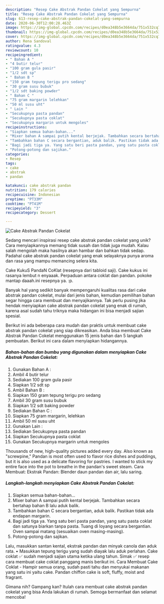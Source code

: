 ```yaml
---
description: "Resep Cake Abstrak Pandan Cokelat yang Sempurna"
title: "Resep Cake Abstrak Pandan Cokelat yang Sempurna"
slug: 613-resep-cake-abstrak-pandan-cokelat-yang-sempurna
date: 2020-06-30T12:00:28.463Z
image: https://img-global.cpcdn.com/recipes/d0ea348b5e3664da/751x532cq70/cake-abstrak-pandan-cokelat-foto-resep-utama.jpg
thumbnail: https://img-global.cpcdn.com/recipes/d0ea348b5e3664da/751x532cq70/cake-abstrak-pandan-cokelat-foto-resep-utama.jpg
cover: https://img-global.cpcdn.com/recipes/d0ea348b5e3664da/751x532cq70/cake-abstrak-pandan-cokelat-foto-resep-utama.jpg
author: Rena Sandoval
ratingvalue: 4.3
reviewcount: 10
recipeingredient:
- " Bahan A "
- "4 butir telur"
- "100 gram gula pasir"
- "1/2 sdt sp"
- " Bahan B "
- "150 gram tepung terigu pro sedang"
- "30 gram susu bubuk"
- "1/2 sdt baking powder"
- " Bahan C "
- "75 gram margarin lelehkan"
- "50 ml susu uht"
- " Lain "
- "Secukupnya pasta pandan"
- "Secukupnya pasta coklat"
- "Secukupnya margarin untuk mengoles"
recipeinstructions:
- "Siapkan semua bahan-bahan..."
- "Mixer bahan A sampai putih kental berjejak. Tambahkan secara bertahap bahan B lalu aduk balik."
- "Tambahkan bahan C secara bergantian, aduk balik. Pastikan tidak ada endapan margarin."
- "Bagi jadi tiga ya. Yang satu beri pasta pandan, yang satu pasta coklat dan satunya biarkan tanpa pasta. Tuang di loyang secara bergantian. Oven sampai matang (sesuaikan oven masing-masing)."
- "Potong-potong dan sajikan."
categories:
- Resep
tags:
- cake
- abstrak
- pandan

katakunci: cake abstrak pandan 
nutrition: 179 calories
recipecuisine: Indonesian
preptime: "PT33M"
cooktime: "PT41M"
recipeyield: "3"
recipecategory: Dessert

---
```



![Cake Abstrak Pandan Cokelat](https://img-global.cpcdn.com/recipes/d0ea348b5e3664da/751x532cq70/cake-abstrak-pandan-cokelat-foto-resep-utama.jpg)

Sedang mencari inspirasi resep cake abstrak pandan cokelat yang unik? Cara menyiapkannya memang tidak susah dan tidak juga mudah. Kalau salah mengolah maka hasilnya akan hambar dan bahkan tidak sedap. Padahal cake abstrak pandan cokelat yang enak selayaknya punya aroma dan rasa yang mampu memancing selera kita.

Cake KukuS PandaN CoKlat (resepnya dari tabloid saji). Cake kukus ini rasanya lembut n enyaaak. Perpaduan antara coklat dan pandan. pokoke mantap daaah.ini resepnya ya. :p.

Banyak hal yang sedikit banyak mempengaruhi kualitas rasa dari cake abstrak pandan cokelat, mulai dari jenis bahan, kemudian pemilihan bahan segar hingga cara membuat dan menyajikannya. Tak perlu pusing jika hendak menyiapkan cake abstrak pandan cokelat yang enak di rumah, karena asal sudah tahu triknya maka hidangan ini bisa menjadi sajian spesial.


Berikut ini ada beberapa cara mudah dan praktis untuk membuat cake abstrak pandan cokelat yang siap dikreasikan. Anda bisa membuat Cake Abstrak Pandan Cokelat menggunakan 15 jenis bahan dan 5 langkah pembuatan. Berikut ini cara dalam menyiapkan hidangannya.

<!--inarticleads1-->

##### Bahan-bahan dan bumbu yang digunakan dalam menyiapkan Cake Abstrak Pandan Cokelat:

1. Gunakan  Bahan A :
1. Ambil 4 butir telur
1. Sediakan 100 gram gula pasir
1. Siapkan 1/2 sdt sp
1. Ambil  Bahan B :
1. Siapkan 150 gram tepung terigu pro sedang
1. Ambil 30 gram susu bubuk
1. Siapkan 1/2 sdt baking powder
1. Sediakan  Bahan C :
1. Siapkan 75 gram margarin, lelehkan
1. Ambil 50 ml susu uht
1. Gunakan  Lain :
1. Sediakan Secukupnya pasta pandan
1. Siapkan Secukupnya pasta coklat
1. Gunakan Secukupnya margarin untuk mengoles


Thousands of new, high-quality pictures added every day. Also known as &#34;screwpine,&#34; Pandan is most often used to flavor rice dishes and puddings, but it is also used as a delicate flavoring for pastries. I wanted to stick my entire face into the pot to breathe in the pandan&#39;s sweet steam. Cara Membuat: Ekstrak Pandan: Blender daun pandan dan air, lalu saring. 

<!--inarticleads2-->

##### Langkah-langkah menyiapkan Cake Abstrak Pandan Cokelat:

1. Siapkan semua bahan-bahan...
1. Mixer bahan A sampai putih kental berjejak. Tambahkan secara bertahap bahan B lalu aduk balik.
1. Tambahkan bahan C secara bergantian, aduk balik. Pastikan tidak ada endapan margarin.
1. Bagi jadi tiga ya. Yang satu beri pasta pandan, yang satu pasta coklat dan satunya biarkan tanpa pasta. Tuang di loyang secara bergantian. Oven sampai matang (sesuaikan oven masing-masing).
1. Potong-potong dan sajikan.


Lalu, masukkan santan kental, ekstrak pandan dan minyak canola dan aduk rata. • Masukkan tepung terigu yang sudah diayak lalu aduk perlahan. Cake coklat ✅ sudah menjadi sajian utama ketika ulang tahun. Simak ✅ resep cara membuat cake coklat panggang manis berikut ini. Cara Membuat Cake Coklat - Hampir semua orang, sudah pasti tahu dan menyukai makanan yang satu ini yaitu cake. Pandan chiffon cake is soft, fluffy, moist and fragrant. 

Gimana nih? Gampang kan? Itulah cara membuat cake abstrak pandan cokelat yang bisa Anda lakukan di rumah. Semoga bermanfaat dan selamat mencoba!
